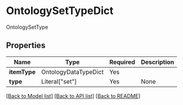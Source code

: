 # OntologySetTypeDict

OntologySetType

## Properties
| Name | Type | Required | Description |
| ------------ | ------------- | ------------- | ------------- |
**itemType** | OntologyDataTypeDict | Yes |  |
**type** | Literal["set"] | Yes | None |


[[Back to Model list]](../../../README.md#models-v2-link) [[Back to API list]](../../../README.md#apis-v2-link) [[Back to README]](../../../README.md)
